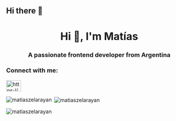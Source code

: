 ## Hi there 👋

<h1 align="center">Hi 👋, I'm Matías</h1>
<h3 align="center">A passionate frontend developer from Argentina</h3>

<h3 align="left">Connect with me:</h3>
<p align="left">
<a href="https://linkedin.com/in/https://www.linkedin.com/in/matiaszelarayan22" target="blank"><img align="center" src="https://raw.githubusercontent.com/rahuldkjain/github-profile-readme-generator/master/src/images/icons/Social/linked-in-alt.svg" alt="https://www.linkedin.com/in/matiaszelarayan22" height="30" width="40" /></a>
</p>

<p><img align="left" src="https://github-readme-stats.vercel.app/api/top-langs?username=matiaszelarayan&show_icons=true&locale=en&layout=compact" alt="matiaszelarayan" /></p>

<p>&nbsp;<img align="center" src="https://github-readme-stats.vercel.app/api?username=matiaszelarayan&show_icons=true&locale=en" alt="matiaszelarayan" /></p>

<p><img align="center" src="https://github-readme-streak-stats.herokuapp.com/?user=matiaszelarayan&" alt="matiaszelarayan" /></p>


<!--
**matiaszelarayan/matiaszelarayan** is a ✨ _special_ ✨ repository because its `README.md` (this file) appears on your GitHub profile.

Here are some ideas to get you started:

- 🔭 I’m currently working on ...
- 🌱 I’m currently learning ...
- 👯 I’m looking to collaborate on ...
- 🤔 I’m looking for help with ...
- 💬 Ask me about ...
- 📫 How to reach me: ...
- 😄 Pronouns: ...
- ⚡ Fun fact: ...
-->
